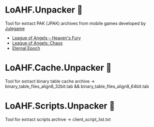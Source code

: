 # LoAHF.Unpacker :see_no_evil:
Tool for extract PAK (JPAK) archives from mobile games developed by [Julegame](http://www.julegame.com)

* [League of Angels – Heaven's Fury](https://store.steampowered.com/app/1379130)
* [League of Angels: Chaos](https://loachaos.gtarcade.com)
* [Eternal Epoch](https://play.google.com/store/apps/details?id=com.eternal.epoch.ylgoogle&hl=en)

# LoAHF.Cache.Unpacker :see_no_evil:
Tool for extract binary table cache archive -> binary_table_files_align8_32bit.tab && binary_table_files_align8_64bit.tab

# LoAHF.Scripts.Unpacker :see_no_evil:
Tool for extract scripts archive -> client_script_list.txt
